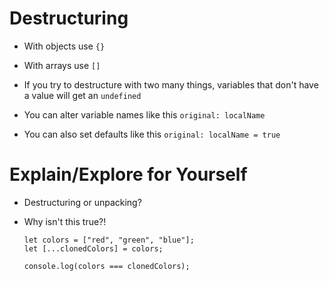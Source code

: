 
# Destructuring 

- With objects use `{}`

- With arrays use `[]`

- If you try to destructure with two many things, variables that don't have a value will get an `undefined`

- You can alter variable names like this `original: localName`

- You can also set defaults like this `original: localName = true`

# Explain/Explore for Yourself

- Destructuring or unpacking?

- Why isn't this true?!

    ```
    let colors = ["red", "green", "blue"];
    let [...clonedColors] = colors;

    console.log(colors === clonedColors);
    ```